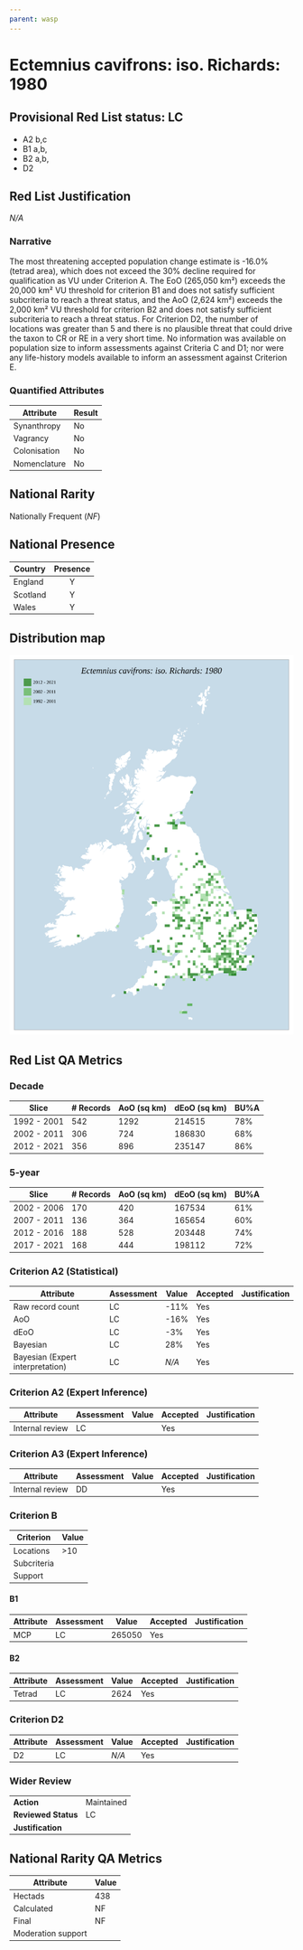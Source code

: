 ```yaml
---
parent: wasp
---
```


# Ectemnius cavifrons: iso. Richards: 1980

## Provisional Red List status: LC
- A2 b,c
- B1 a,b, 
- B2 a,b, 
- D2

## Red List Justification
*N/A*
### Narrative


The most threatening accepted population change estimate is -16.0% (tetrad area), which does not exceed the 30% decline required for qualification as VU under Criterion A. The EoO (265,050 km²) exceeds the 20,000 km² VU threshold for criterion B1 and does not satisfy sufficient subcriteria to reach a threat status, and the AoO (2,624 km²) exceeds the 2,000 km² VU threshold for criterion B2 and does not satisfy sufficient subcriteria to reach a threat status. For Criterion D2, the number of locations was greater than 5 and there is no plausible threat that could drive the taxon to CR or RE in a very short time. No information was available on population size to inform assessments against Criteria C and D1; nor were any life-history models available to inform an assessment against Criterion E.
### Quantified Attributes
|Attribute|Result|
|---|---|
|Synanthropy|No|
|Vagrancy|No|
|Colonisation|No|
|Nomenclature|No|


## National Rarity
Nationally Frequent (*NF*)

## National Presence
|Country|Presence
|---|:-:|
|England|Y|
|Scotland|Y|
|Wales|Y|


## Distribution map
![](../map/266.svg)

## Red List QA Metrics
### Decade
| Slice | # Records | AoO (sq km) | dEoO (sq km) |BU%A |
|---|---|---|---|---|
|1992 - 2001|542|1292|214515|78%|
|2002 - 2011|306|724|186830|68%|
|2012 - 2021|356|896|235147|86%|
### 5-year
| Slice | # Records | AoO (sq km) | dEoO (sq km) |BU%A |
|---|---|---|---|---|
|2002 - 2006|170|420|167534|61%|
|2007 - 2011|136|364|165654|60%|
|2012 - 2016|188|528|203448|74%|
|2017 - 2021|168|444|198112|72%|
### Criterion A2 (Statistical)
|Attribute|Assessment|Value|Accepted|Justification
|---|---|---|---|---|
|Raw record count|LC|-11%|Yes||
|AoO|LC|-16%|Yes||
|dEoO|LC|-3%|Yes||
|Bayesian|LC|28%|Yes||
|Bayesian (Expert interpretation)|LC|*N/A*|Yes||
### Criterion A2 (Expert Inference)
|Attribute|Assessment|Value|Accepted|Justification
|---|---|---|---|---|
|Internal review|LC||Yes||
### Criterion A3 (Expert Inference)
|Attribute|Assessment|Value|Accepted|Justification
|---|---|---|---|---|
|Internal review|DD||Yes||
### Criterion B
|Criterion| Value|
|---|---|
|Locations|>10|
|Subcriteria||
|Support||
#### B1
|Attribute|Assessment|Value|Accepted|Justification
|---|---|---|---|---|
|MCP|LC|265050|Yes||
#### B2
|Attribute|Assessment|Value|Accepted|Justification
|---|---|---|---|---|
|Tetrad|LC|2624|Yes||
### Criterion D2
|Attribute|Assessment|Value|Accepted|Justification
|---|---|---|---|---|
|D2|LC|*N/A*|Yes||
### Wider Review
|  |  |
|---|---|
|**Action**|Maintained|
|**Reviewed Status**|LC|
|**Justification**||


## National Rarity QA Metrics
|Attribute|Value|
|---|---|
|Hectads|438|
|Calculated|NF|
|Final|NF|
|Moderation support||


